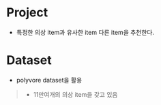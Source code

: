 # Project
* 특정한 의상 item과 유사한 item 다른 item을 추천한다.

# Dataset
* polyvore dataset을 활용
> * 11만여개의 의상 item을 갖고 있음
